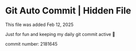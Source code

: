 # Git Auto Commit | Hidden File

This file was added Feb 12, 2025

Just for fun and keeping my daily git commit active 🤪

commit number: 2181645
